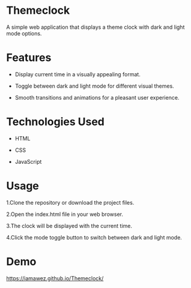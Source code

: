 # Themeclock
A simple web application that displays a theme clock with dark and light mode options.

# Features

* Display current time in a visually appealing format.

* Toggle between dark and light mode for different visual themes.

* Smooth transitions and animations for a pleasant user experience.


# Technologies Used

* HTML

* CSS

* JavaScript


# Usage

1.Clone the repository or download the project files.

2.Open the index.html file in your web browser.

3.The clock will be displayed with the current time.

4.Click the mode toggle button to switch between dark and light mode.


# Demo
https://iamawez.github.io/Themeclock/
